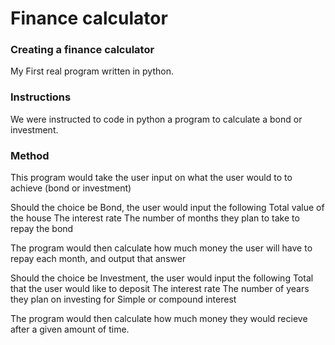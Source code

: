 # **Finance calculator**
### **Creating a finance calculator**

My First real program written in python. 

### **Instructions**

We were instructed to code in python a program to calculate a bond or investment. 

### **Method**
This program would take the user input on what the user would to to achieve (bond or investment)

Should the choice be Bond, the user would input the following
  Total value of the house
  The interest rate
  The number of months they plan to take to repay the bond
 
The program would then calculate how much money the user will have to repay each month, and output that answer 


Should the choice be Investment, the user would input the following
  Total that the user would like to deposit
  The interest rate
  The number of years they plan on investing for
  Simple or compound interest


The program would then calculate how much money they would recieve after a given amount of time.
